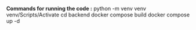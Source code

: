 **Commands for running the code :**
python -m venv venv 
venv/Scripts/Activate
cd backend
docker compose build
docker compose up -d
